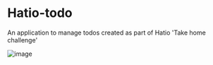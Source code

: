 # Hatio-todo
An application to manage todos created as part of Hatio 'Take home challenge'

![image](https://github.com/user-attachments/assets/8e6e85b1-fc06-4cc4-9741-d0866b3c3320)

